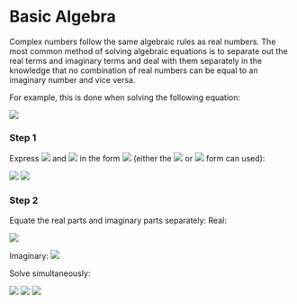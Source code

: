 # Basic Algebra


Complex numbers follow the same algebraic rules as real numbers. The most common method of solving algebraic equations is to separate out the real terms and imaginary terms and deal with them separately in the knowledge that no combination of real numbers can be equal to an imaginary number and vice versa. 

For example, this is done when solving the following equation: 
 
 <img src="https://render.githubusercontent.com/render/math?math=\displaystyle z %2B\6iz^* = 4 - 4iz"> 


### Step 1
Express  <img src="https://render.githubusercontent.com/render/math?math=\displaystyle z"> 
 and  <img src="https://render.githubusercontent.com/render/math?math=\displaystyle z^*"> 
 in the form  <img src="https://render.githubusercontent.com/render/math?math=\displaystyle x %2B\6iy "> 
 (either the <img src="https://render.githubusercontent.com/render/math?math=\displaystyle x %2B\ iy ">  or <img src="https://render.githubusercontent.com/render/math?math=\displaystyle a %2B\bi ">  form can used):

<img src="https://render.githubusercontent.com/render/math?math=\displaystyle x %2B\6iy %2B\6i(x-iy) = 4- 4i "> 

<img src="https://render.githubusercontent.com/render/math?math=\displaystyle x %2B\6iy %2B\6ix %2B\6y = 4- 4i "> 

### Step 2
Equate the real parts and imaginary parts separately:
Real:

 <img src="https://render.githubusercontent.com/render/math?math=\displaystyle x %2B\6y = 4"> 

Imaginary:
 <img src="https://render.githubusercontent.com/render/math?math=\displaystyle y %2B\6x = -4"> 

Solve simultaneously:
 
 <img src="https://render.githubusercontent.com/render/math?math=\displaystyle x = - \frac{4}{5}"> 
 
 <img src="https://render.githubusercontent.com/render/math?math=\displaystyle y = \frac{4}{5}"> 
 
 <img src="https://render.githubusercontent.com/render/math?math=\displaystyle \Rightarrow z = -\frac{4}{5} %2B\ \frac{4}{5}i"> 
 

